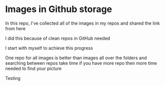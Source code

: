 # Images in Github storage

In this repo, I've collected all of the images in my repos and shared the link from here

I did this because of clean repos in GitHub needed

I start with myself to achieve this progress

One repo for all images is better than images all over the folders and searching between repos take time if you have more repo then more time needed to find your picture

Testing
